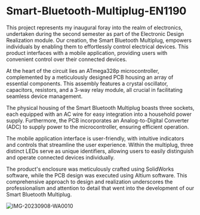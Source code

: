 # Smart-Bluetooth-Multiplug-EN1190

This project represents my inaugural foray into the realm of electronics, undertaken during the second semester as part of the Electronic Design Realization module. Our creation, the Smart Bluetooth Multiplug, empowers individuals by enabling them to effortlessly control electrical devices. This product interfaces with a mobile application, providing users with convenient control over their connected devices.

At the heart of the circuit lies an ATmega328p microcontroller, complemented by a meticulously designed PCB housing an array of essential components. This assembly features a crystal oscillator, capacitors, resistors, and a 3-way relay module, all crucial in facilitating seamless device management.

The physical housing of the Smart Bluetooth Multiplug boasts three sockets, each equipped with an AC wire for easy integration into a household power supply. Furthermore, the PCB incorporates an Analog-to-Digital Converter (ADC) to supply power to the microcontroller, ensuring efficient operation.

The mobile application interface is user-friendly, with intuitive indicators and controls that streamline the user experience. Within the multiplug, three distinct LEDs serve as unique identifiers, allowing users to easily distinguish and operate connected devices individually.

The product's enclosure was meticulously crafted using SolidWorks software, while the PCB design was executed using Altium software. This comprehensive approach to design and realization underscores the professionalism and attention to detail that went into the development of our Smart Bluetooth Multiplug.

![IMG-20230908-WA0010](https://github.com/RajanaKavinda/Smart-Bluetooth-Multiplug-EN1190/assets/91953272/dcfe8b04-8fac-47a8-9c62-1bdc68853da2)

